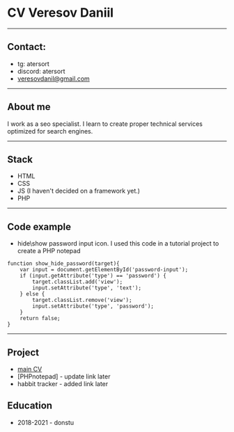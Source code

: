 # CV Veresov Daniil

---

## Contact:
- tg: atersort
- discord: atersort
- veresovdanil@gmail.com
---
## About me
I work as a seo specialist. I learn to create proper technical services optimized for search engines.

---
## Stack
- HTML
- CSS
- JS (I haven't decided on a framework yet.)
- PHP

---

## Code example
- hide\show password input icon. I used this code in a tutorial project to create a PHP notepad
``` javascripts
function show_hide_password(target){
    var input = document.getElementById('password-input');
    if (input.getAttribute('type') == 'password') {
        target.classList.add('view');
        input.setAttribute('type', 'text');
    } else {
        target.classList.remove('view');
        input.setAttribute('type', 'password');
    }
    return false;
}
```
---

## Project
- [main CV](https://github.com/Atersort/rsschool-cv/blob/gh-pages/cv/cv.md)
- [PHPnotepad] - update link later
- habbit tracker - added link later

## Education
- 2018-2021 - donstu